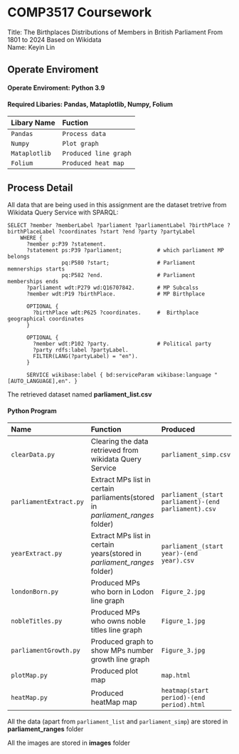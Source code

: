 
# COMP3517 Coursework
Title:
The Birthplaces Distributions of Members in British Parliament From 1801 to 2024 Based on Wikidata  
Name: Keyin Lin





## Operate Enviroment

#### Operate Enviroment: Python 3.9
#### Required Libaries: Pandas, Mataplotlib, Numpy, Folium 

| Libary Name | Fuction   |
| :-------- | :------- | 
| `Pandas` | `Process data` |
| `Numpy` | `Plot graph` |
| `Mataplotlib` | `Produced line graph` |
| `Folium` | `Produced heat map` |

## Process Detail
All data that are being used in this assignment are the dataset tretrive from Wikidata Query Service with SPARQL:

```http
SELECT ?member ?memberLabel ?parliament ?parliamentLabel ?birthPlace ?birthPlaceLabel ?coordinates ?start ?end ?party ?partyLabel  
	WHERE {  
	  ?member p:P39 ?statement.                   
	  ?statement ps:P39 ?parliament;           # which parliament MP belongs   
	             pq:P580 ?start;               # Parliament memnerships starts  
	             pq:P582 ?end.                 # Parliament memberships ends  
	  ?parliament wdt:P279 wd:Q16707842.       # MP Subcalss  
	  ?member wdt:P19 ?birthPlace.             # MP Birthplace  
	  
	  OPTIONAL {  
	    ?birthPlace wdt:P625 ?coordinates.     #  Birthplace geographical coordinates  
	  }  
	  
	  OPTIONAL {  
	    ?member wdt:P102 ?party.               # Political party  
	    ?party rdfs:label ?partyLabel.           
	    FILTER(LANG(?partyLabel) = "en").        
	  }  
	  
	  SERVICE wikibase:label { bd:serviceParam wikibase:language "[AUTO_LANGUAGE],en". }  

```
The retrieved dataset named **parliament_list.csv**
#### Python Program
| Name |Function      | Produced |
| :-------- | :------- | :------- | 
| `clearData.py`      | Clearing the data retrieved from wikidata Query Service| `parliament_simp.csv`|
| `parliamentExtract.py`      | Extract MPs list in certain parliaments(stored in *parliament_ranges* folder)| `parliament_(start parliament)-(end parliament).csv`|
| `yearExtract.py`      | Extract MPs list in certain years(stored in *parliament_ranges* folder)| `parliament_(start year)-(end year).csv`|
| `londonBorn.py`      | Produced MPs who born in Lodon line graph| `Figure_2.jpg`|
| `nobleTitles.py`      | Produced MPs who owns noble titles line graph| `Figure_1.jpg`|
| `parliamentGrowth.py`      | Produced graph to show MPs number growth line graph| `Figure_3.jpg`|
| `plotMap.py`      | Produced plot map| `map.html`|
| `heatMap.py`      | Produced heatMap map| `heatmap(start period)-(end period).html`|

All the data (apart from `parliament_list` and `parliament_simp`) are stored in **parliament_ranges** folder

All the images  are stored in **images** folder

